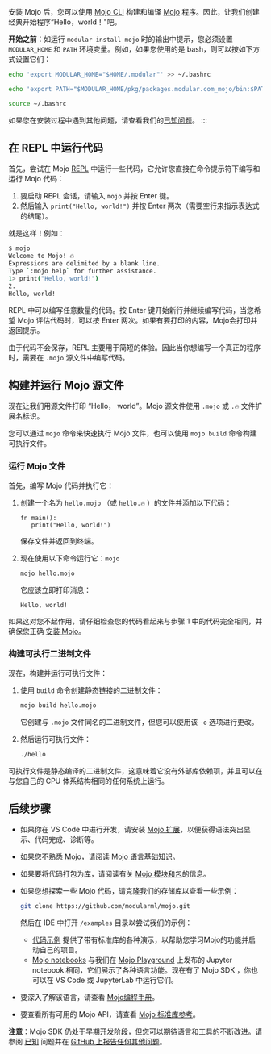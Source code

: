 安装 Mojo 后，您可以使用 [Mojo CLI](https://docs.modular.com/mojo/cli/) 构建和编译 [Mojo](https://docs.modular.com/mojo/manual/get-started/setup.html) 程序。因此，让我们创建经典开始程序“Hello，world！"吧。

**开始之前**：如运行 `modular install mojo` 时的输出中提示，您必须设置 `MODULAR_HOME` 和 `PATH` 环境变量。例如，如果您使用的是 bash，则可以按如下方式设置它们：

```bash
echo 'export MODULAR_HOME="$HOME/.modular"' >> ~/.bashrc

echo 'export PATH="$MODULAR_HOME/pkg/packages.modular.com_mojo/bin:$PATH"' >> ~/.bashrc

source ~/.bashrc
```

如果您在安装过程中遇到其他问题，请查看我们的[已知问题](https://docs.modular.com/mojo/roadmap.html#mojo-sdk-known-issues)。
:::

## 在 REPL 中运行代码[](#run-code-in-the-repl)

首先，尝试在 Mojo [REPL](https://en.wikipedia.org/wiki/Read%E2%80%93eval%E2%80%93print_loop) 中运行一些代码，它允许您直接在命令提示符下编写和运行 Mojo 代码：

1. 要启动 REPL 会话，请输入 `mojo` 并按 Enter 键。
2. 然后输入 `print("Hello, world!")` 并按 Enter 两次（需要空行来指示表达式的结尾）。

就是这样！例如：

```bash
$ mojo
Welcome to Mojo! 🔥
Expressions are delimited by a blank line.
Type `:mojo help` for further assistance.
1> print("Hello, world!")
2.
Hello, world!
```

 REPL 中可以编写任意数量的代码。按 Enter 键开始新行并继续编写代码，当您希望 Mojo 评估代码时，可以按 Enter 两次。如果有要打印的内容，Mojo会打印并返回提示。

由于代码不会保存，REPL 主要用于简短的体验。因此当你想编写一个真正的程序时，需要在 `.mojo` 源文件中编写代码。

## 构建并运行 Mojo 源文件[](#build-and-run-mojo-source-files)

现在让我们用源文件打印 “Hello， world”。Mojo 源文件使用 `.mojo` 或 `.🔥` 文件扩展名标识。

您可以通过 `mojo` 命令来快速执行 Mojo 文件，也可以使用 `mojo build` 命令构建可执行文件。

### 运行 Mojo 文件[](#run-a-mojo-file)

首先，编写 Mojo 代码并执行它：

1. 创建一个名为 `hello.mojo` （或 `hello.🔥` ）的文件并添加以下代码：
   ```
   fn main():
      print("Hello, world!")
   ```

   保存文件并返回到终端。

2. 现在使用以下命令运行它：`mojo`

   ```bash
   mojo hello.mojo
   ```

   它应该立即打印消息：

   ```
   Hello, world!
   ```

如果这对您不起作用，请仔细检查您的代码看起来与步骤 1 中的代码完全相同，并确保您正确 [安装 Mojo](https://docs.modular.com/mojo/manual/get-started/#install-mojo)。

### 构建可执行二进制文件[](#build-an-executable-binary)

现在，构建并运行可执行文件：

1. 使用 `build` 命令创建静态链接的二进制文件：

   ```bash
   mojo build hello.mojo
   ```

   它创建与 `.mojo` 文件同名的二进制文件，但您可以使用该 `-o` 选项进行更改。

2. 然后运行可执行文件：

   ```bash
   ./hello
   ```

可执行文件是静态编译的二进制文件，这意味着它没有外部库依赖项，并且可以在与您自己的 CPU 体系结构相同的任何系统上运行。

## 后续步骤[](#next-steps)

* 如果你在 VS Code 中进行开发，请安装 [Mojo 扩展](https://marketplace.visualstudio.com/items?itemName=modular-mojotools.vscode-mojo)，以便获得语法突出显示、代码完成、诊断等。

* 如果您不熟悉 Mojo，请阅读 [Mojo 语言基础知识](https://docs.modular.com/mojo/manual/basics/)。

* 如果要将代码打包为库，请阅读有关 [Mojo 模块和包](https://docs.modular.com/mojo/manual/get-started/packages.html)的信息。

* 如果您想探索一些 Mojo 代码，请克隆我们的存储库以查看一些示例：

  ```bash
  git clone https://github.com/modularml/mojo.git
  ```

  然后在 IDE 中打开 `/examples` 目录以尝试我们的示例：

  * [代码示例](https://github.com/modularml/mojo/tree/main/examples/) 提供了带有标准库的各种演示，以帮助您学习Mojo的功能并启动自己的项目。
  * [Mojo notebooks](https://github.com/modularml/mojo/tree/main/examples/notebooks#readme) 与我们在 [Mojo Playground](https://playground.modular.com/) 上发布的 Jupyter notebook 相同，它们展示了各种语言功能。现在有了 Mojo SDK ，你也可以在 VS Code 或 JupyterLab 中运行它们。

* 要深入了解该语言，请查看 [Mojo编程手册](https://docs.modular.com/mojo/programming-manual.html)。

* 要查看所有可用的 Mojo API，请查看 [Mojo 标准库参考](https://docs.modular.com/mojo/lib.html)。

**注意**：Mojo SDK 仍处于早期开发阶段，但您可以期待语言和工具的不断改进。请参阅 [已知](https://docs.modular.com/mojo/roadmap.html#mojo-sdk-known-issues) 问题并在 [GitHub 上报告任何其他问题](https://github.com/modularml/mojo/issues/new/choose)。

